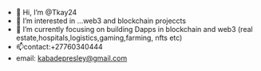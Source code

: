 - 👋 Hi, I’m @Tkay24
- 👀 I’m interested in ...web3 and blockchain projeccts
- 🌱 I’m currently focusing on building Dapps in blockchain and web3 (real estate,hospitals,logistics,gaming,farming, nfts etc)
- 📫contact:+27760340444
- email: kabadepresley@gmail.com 
  

<!---
Tkay24/Tkay24 is a ✨ special ✨ repository because its `README.md` (this file) appears on your GitHub profile.
You can click the Preview link to take a look at your changes.
--->
